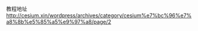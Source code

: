 教程地址
http://cesium.xin/wordpress/archives/category/cesium%e7%bc%96%e7%a8%8b%e5%85%a5%e9%97%a8/page/2
